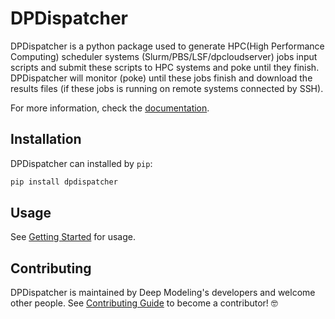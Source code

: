 # DPDispatcher

DPDispatcher is a python package used to generate HPC(High Performance Computing) scheduler systems (Slurm/PBS/LSF/dpcloudserver) jobs input scripts and submit these  scripts to HPC systems and poke until they finish.  
​
DPDispatcher will monitor (poke) until these jobs finish and download the results files (if these jobs is running on remote systems connected by SSH).

For more information, check the [documentation](https://dpdispatcher.readthedocs.io/).

## Installation

DPDispatcher can installed by `pip`:

```bash
pip install dpdispatcher
```

## Usage

See [Getting Started](https://dpdispatcher.readthedocs.io/en/latest/getting-started.html) for usage.

## Contributing

DPDispatcher is maintained by Deep Modeling's developers and welcome other people.
See [Contributing Guide](CONTRIBUTING.md) to become a contributor! 🤓
